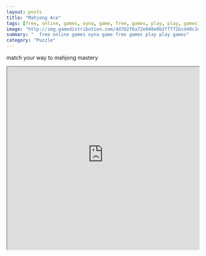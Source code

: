 ```yaml
---
layout: posts
title: "Mahjong Ace"
tags: [free, online, games, oyna, game, free, games, play, play, games]
image: "http://img.gamedistribution.com/dd702f6a72e848e0b2ff772bcd40c340.jpg"
summary: "  free online games oyna game free games play play games"
category: "Puzzle"
---
```


match your way to mahjong mastery

<iframe width="100%" height="480px;" src="http://flash.gamedistribution.com?game=dd702f6a72e848e0b2ff772bcd40c340"></iframe>